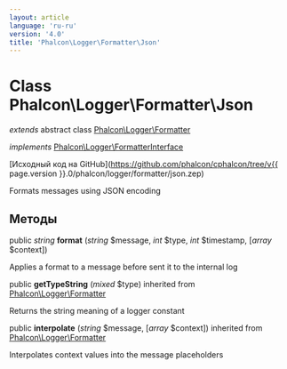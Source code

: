 ```yaml
---
layout: article
language: 'ru-ru'
version: '4.0'
title: 'Phalcon\Logger\Formatter\Json'
---
```

# Class **Phalcon\Logger\Formatter\Json**

*extends* abstract class [Phalcon\Logger\Formatter](Phalcon_Logger_Formatter)

*implements* [Phalcon\Logger\FormatterInterface](Phalcon_Logger_FormatterInterface)

[Исходный код на GitHub](https://github.com/phalcon/cphalcon/tree/v{{ page.version }}.0/phalcon/logger/formatter/json.zep)

Formats messages using JSON encoding

## Методы

public *string* **format** (*string* $message, *int* $type, *int* $timestamp, [*array* $context])

Applies a format to a message before sent it to the internal log

public **getTypeString** (*mixed* $type) inherited from [Phalcon\Logger\Formatter](Phalcon_Logger_Formatter)

Returns the string meaning of a logger constant

public **interpolate** (*string* $message, [*array* $context]) inherited from [Phalcon\Logger\Formatter](Phalcon_Logger_Formatter)

Interpolates context values into the message placeholders